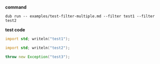 __command__

```
dub run -- examples/test-filter-multiple.md --filter test1 --filter test2
```

__test code__

```d name=test1
import std; writeln("test1");
```

```d name=test2
import std; writeln("test2");
```

```d name=test3
throw new Exception("test3");
```